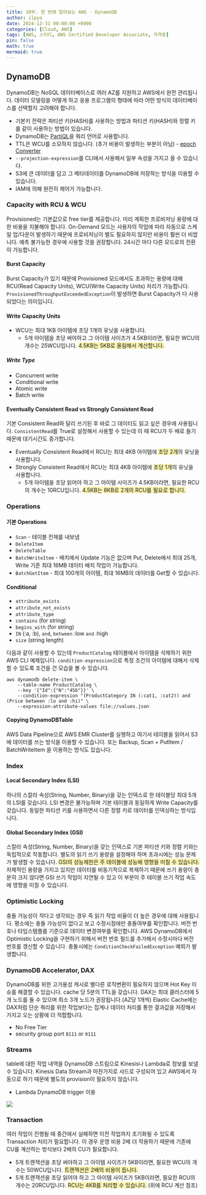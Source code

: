 ```yaml
---
title: 10부. 한 번에 알아보는 AWS - DynamoDB
author: ilpyo
date: 2024-12-31 00:00:00 +0900
categories: [Cloud, AWS]
tags: [AWS, 스터디, AWS Certified Developer Associate, 자격증]
pin: false
math: true
mermaid: true
---
```


## DynamoDB
DynamoDB는 NoSQL 데이터베이스로 여러 AZ를 지원하고 AWS에서 완전 관리됩니다. 데이터 모델링을 어떻게 하고 응용 프로그램의 형태에 따라 어떤 방식의 데이터베이스를 선택할지 고려해야 합니다.
- 기본키 전략은 파티션 키(HASH)를 사용하는 방법과 파티션 키(HASH)와 정렬 키를 같이 사용하는 방법이 있습니다.
- DynamoDB는 [PartiQL](https://docs.aws.amazon.com/ko_kr/amazondynamodb/latest/developerguide/ql-functions.html)을 쿼리 언어로 사용합니다.
- TTL은 WCU를 소모하지 않습니다. (추가 비용이 발생하는 부분이 아님) - [epoch Converter](https://www.epochconverter.com/)
- `--projection-expression`를 CLI에서 사용해서 일부 속성을 가지고 올 수 있습니다.
- S3에 큰 데이터를 담고 그 메타데이터를 DynamoDB에 저장하는 방식을 이용할 수 있습니다.
- IAM에 의해 완전히 제어가 가능합니다.

### Capacity with RCU & WCU
Provisioned는 기본값으로 free tier를 제공합니다. 미리 계획한 프로비저닝 용량에 대한 비용을 지불해야 합니다. On-Demand 모드는 사용자의 작업에 따라 자동으로 스케일 업/다운이 발생하기 때문에 프로비저닝이 별도 필요하지 않지만 비용이 훨씬 더 비쌉니다. 예측 불가능한 경우에 사용할 것을 권장합니다. 24시간 마다 다른 모드로의 전환이 가능합니다. 

#### Burst Capacity
Burst Capacity가 있기 때문에 Provisioned 모드에서도 초과하는 용량에 대해 RCU(Read Capacity Units), WCU(Write Capacity Units) 처리가 가능합니다. `ProvisionedThroughputExceededException`이 발생하면 Burst Capacity가 다 사용되었다는 의미입니다.

#### Write Capacity Units
- WCU는 최대 1KB 아이템에 초당 1개의 유닛을 사용합니다.
  - 5개 아이템을 초당 써야하고 그 아이템 사이즈가 4.5KB이라면, 필요한 WCU의 개수는 25WCU입니다. <span style="background-color:#fff5b1">4.5KB는 5KB로 올림해서 계산합니다.</span>

##### Write Type
- Concurrent write
- Conditional write
- Atomic write
- Batch write

#### Eventually Consistent Read vs Strongly Consistent Read
기본 Consistent Read와 달리 쓰기된 후 바로 그 데이터도 읽고 싶은 경우에 사용됩니다. `ConsistentRead`를 True로 설정해서 사용할 수 있는데 이 때 RCU가 두 배로 들기 때문에 대기시간도 증가합니다.
- Eventually Consistent Read에서 RCU는 최대 4KB 아이템에 <span style="background-color:#fff5b1">초당 2개</span>의 유닛을 사용합니다.
- Strongly Consistent Read에서 RCU는 최대 4KB 아이템에 <span style="background-color:#fff5b1">초당 1개</span>의 유닛을 사용합니다.
  - 5개 아이템을 초당 읽어야 하고 그 아이템 사이즈가 4.5KB이라면, 필요한 RCU의 개수는 10RCU입니다. <span style="background-color:#fff5b1">4.5KB는 8KB로 2개의 RCU를 필요로 합니다.</span>

### Operations 
#### 기본 Operations
- `Scan` - 테이블 전제를 내보냄
- `DeleteItem`
- `DeleteTable`
- `BatchWriteItem` - 배치에서 Update 기능은 없으며 Put, Delete에서 최대 25개, Write 기준 최대 16MB 데이터 배치 작업이 가능합니다.
- `BatchGetItem` - 최대 100개의 아이템, 최대 16MB의 데이터를 Get할 수 있습니다.

#### Conditional
- `attribute_exists`
- `attribute_not_exists`
- `attribute_type`
- `contains` (for string)
- `begins_with` (for string)
- `IN` (:a, :b), `and`, `between` :low `and` :high
- `size` (string length)

다음과 같이 사용할 수 있는데 `ProductCatalog` 테이블에서 아이템을 삭제하기 위한 AWS CLI 예제입니다. `condition-expression`으로 특정 조건의 아이템에 대해서 삭제할 수 있도록 조건을 건 모습을 볼 수 있습니다.
```
aws dynamodb delete-item \
    --table-name ProductCatalog \
    --key '{"Id":{"N":"456"}}' \
    --condition-expression "(ProductCategory IN (:cat1, :cat2)) and (Price between :lo and :hi)" \
    --expression-attribute-values file://values.json
```

#### Copying DynamoDBTable
AWS Data Pipeline으로 AWS EMR Cluster를 실행하고 여기서 테이블을 읽어서 S3에 데이터를 쓰는 방식을 이용할 수 있습니다. 또는 Backup, Scan + PutItem / BatchWriteItem 을 이용하는 방식도 있습니다. 

### Index
#### Local Secondary Index (LSI)
하나의 스칼라 속성(String, Number, Binary)을 갖는 인덱스로 한 테이블당 최대 5개의 LSI를 갖습니다. LSI 변경은 불가능하며 기본 테이블과 동일하게 Write Capacity를 갖습니다. 동일한 파티션 키를 사용하면서 다른 정렬 키로 데이터를 인덱싱하는 방식입니다.
#### Global Secondary Index (GSI)
스칼라 속성(String, Number, Binary)을 갖는 인덱스로 기본 파티션 키와 정렬 키와는 독립적으로 작동합니다. 별도의 읽기 쓰기 용량을 설정해야 하며 초과시에는 성능 문제가 발생할 수 있습니다. <span style="background-color:#fff5b1">GSI의 성능제한은 주 테이블에 성능에 영향을 미칠 수 있습니다.</span> 자체적인 용량을 가지고 있지만 데이터를 비동기적으로 복제하기 때문에 쓰기 용량이 충분히 크지 않다면 GSI 쓰기 작업이 지연될 수 있고 이 부분이 주 테이블 쓰기 작업 속도에 영향을 미칠 수 있습니다.

### Optimistic Locking
충돌 가능성이 작다고 생각되는 경우 즉 읽기 작업 비율이 더 높은 경우에 대해 사용됩니다. 평소에는 충돌 가능성이 없다고 보고 수정시점에만 충돌여부를 확인합니다. 버전 번호나 타임스탬플를 기준으로 데이터 변경여부를 확인합니다. AWS DynamoDB에서 Optimistic Locking을 구현하기 위해서 버전 번호 필드를 추가해서 수정시마다 버전 번호를 갱신할 수 있습니다. 충돌시에는 `ConditionCheckFailedException` 예외가 발생합니다.

### DynamoDB Accelerator, DAX
DynamoDB를 위한 고가용성 캐시로 별다른 로직변환이 필요하지 않으며 Hot Key 이슈를 해결할 수 있습니다. cache 당 5분의 TTL을 갖습니다. DAX는 최대 클러스터에 5개 노드를 둘 수 있으며 최소 3개 노드가 권장됩니다.(AZ당 1개씩) Elastic Cache에는 DAX처럼 단순 쿼리를 위한 작업보다는 집계나 데이터 처리를 통한 결과값을 저장해서 가지고 오는 상황에 더 적합합니다. 
- No Free Tier
- security group port `8111` or `9111`

### Streams
table에 대한 작업 내역을 DynamoDB 스트림으로 Kinesis나 Lambda로 정보를 보낼 수 있습니다. Kinesis Data Stream과 마찬가지로 샤드로 구성되어 있고 AWS에서 자동으로 하기 때문에 별도의 provision이 필요하지 않습니다.
- Lambda DynamoDB trigger 이용

![](https://d2908q01vomqb2.cloudfront.net/887309d048beef83ad3eabf2a79a64a389ab1c9f/2021/03/04/Screen-Shot-2021-03-04-at-09.22.51.png)

### Transaction
여러 작업이 진행될 때 중간에서 실패하면 이전 작업까지 초기화될 수 있도록 Transaction 처리가 필요합니다. 이 경우 운영 비용 2배 더 작용하기 때문에 기존에 CU를 계산하는 방식보다 2배의 CU가 필요합니다.
- 5개 트랜잭션을 초당 써야하고 그 아이템 사이즈가 5KB이라면, 필요한 WCU의 개수는 50WCU입니다. <span style="background-color:#fff5b1">트랜잭션은 2배의 비용이 듭니다.</span>
- 5개 트랜잭션을 초당 읽어야 하고 그 아이템 사이즈가 5KB이라면, 필요한 RCU의 개수는 20RCU입니다. <span style="background-color:#fff5b1">RCU는 4KB를 처리할 수 있습니다.</span> (위에 RCU 계산 참조)


